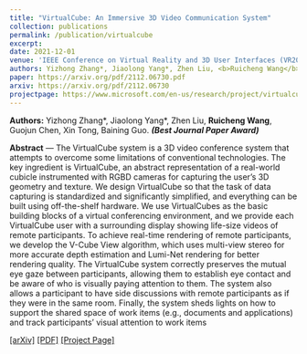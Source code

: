 ```yaml
---
title: "VirtualCube: An Immersive 3D Video Communication System"
collection: publications
permalink: /publication/virtualcube
excerpt: 
date: 2021-12-01
venue: 'IEEE Conference on Virtual Reality and 3D User Interfaces (VR2022) (& IEEE TVCG)'
authors: Yizhong Zhang*, Jiaolong Yang*, Zhen Liu, <b>Ruicheng Wang</b>, Guojun Chen, Xin Tong, Baining Guo.
paper: https://arxiv.org/pdf/2112.06730.pdf
arxiv: https://arxiv.org/pdf/2112.06730
projectpage: https://www.microsoft.com/en-us/research/project/virtualcube/
---
```

**Authors:** Yizhong Zhang\*, Jiaolong Yang\*, Zhen Liu, **Ruicheng Wang**, Guojun Chen, Xin Tong, Baining Guo. ***(Best Journal Paper Award)*** 

**Abstract** — The VirtualCube system is a 3D video conference system that attempts to overcome some limitations of conventional
technologies. The key ingredient is VirtualCube, an abstract representation of a real-world cubicle instrumented with RGBD cameras
for capturing the user’s 3D geometry and texture. We design VirtualCube so that the task of data capturing is standardized and
significantly simplified, and everything can be built using off-the-shelf hardware. We use VirtualCubes as the basic building blocks of a
virtual conferencing environment, and we provide each VirtualCube user with a surrounding display showing life-size videos of remote
participants. To achieve real-time rendering of remote participants, we develop the V-Cube View algorithm, which uses multi-view
stereo for more accurate depth estimation and Lumi-Net rendering for better rendering quality. The VirtualCube system correctly
preserves the mutual eye gaze between participants, allowing them to establish eye contact and be aware of who is visually paying
attention to them. The system also allows a participant to have side discussions with remote participants as if they were in the same
room. Finally, the system sheds lights on how to support the shared space of work items (e.g., documents and applications) and track
participants’ visual attention to work items

[\[arXiv\]](https://arxiv.org/pdf/2112.06730.pdf) [\[PDF\]](https://arxiv.org/pdf/2112.06730.pdf) [\[Project Page\]](https://www.microsoft.com/en-us/research/project/virtualcube/)
